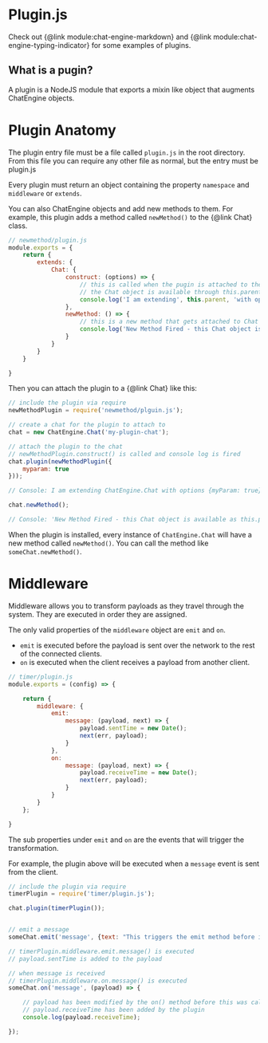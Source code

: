 # Plugin.js

Check out {@link module:chat-engine-markdown} and {@link module:chat-engine-typing-indicator} for some examples of plugins.

## What is a pugin?

A plugin is a NodeJS module that exports a mixin like object that augments ChatEngine objects.

# Plugin Anatomy

The plugin entry file must be a file called ```plugin.js``` in the root directory.
From this file you can require any other file as normal, but the entry must be
plugin.js

Every plugin must return an object containing the property ```namespace``` and ```middleware```
or ```extends```.

You can also ChatEngine objects and add new methods to them. For example,
this plugin adds a method called ```newMethod()``` to the {@link Chat} class.

```js
// newmethod/plugin.js
module.exports = {
    return {
        extends: {
            Chat: {
                construct: (options) => {
                    // this is called when the pugin is attached to the Chat
                    // the Chat object is available through this.parent
                    console.log('I am extending', this.parent, 'with options', options);
                },
                newMethod: () => {
                    // this is a new method that gets attached to Chat as Chat.newMethod()
                    console.log('New Method Fired - this Chat object is available as this.parent');
                }
            }
        }
    }

}
```

Then you can attach the plugin to a {@link Chat} like this:

```js
// include the plugin via require
newMethodPlugin = require('newmethod/plguin.js');

// create a chat for the plugin to attach to
chat = new ChatEngine.Chat('my-plugin-chat');

// attach the plugin to the chat
// newMethodPlugin.construct() is called and console log is fired
chat.plugin(newMethodPlugin({
    myparam: true
}));

// Console: I am extending ChatEngine.Chat with options {myParam: true}

chat.newMethod();

// Console: 'New Method Fired - this Chat object is available as this.parent

```

When the plugin is installed, every instance of ```ChatEngine.Chat``` will have a new
method called ```newMethod()```. You can call the method like ```someChat.newMethod()```.


# Middleware

Middleware allows you to transform payloads as they travel through the system.
They are executed in order they are assigned.

The only valid properties of the ```middleware``` object are ```emit``` and ```on```.

* ```emit``` is executed before the payload is sent over the
network to the rest of the connected clients.
* ```on``` is executed when the client receives a payload from another
client.

```js
// timer/plugin.js
module.exports = (config) => {

    return {
        middleware: {
            emit:
                message: (payload, next) => {
                    payload.sentTime = new Date();
                    next(err, payload);
                }
            },
            on:
                message: (payload, next) => {
                    payload.receiveTime = new Date();
                    next(err, payload);
                }
            }
        }
    };

}
```

The sub properties under ```emit``` and ```on``` are the events
that will trigger the transformation.

For  example, the plugin above will be executed when a ```message```
event is sent from the client.

```js
// include the plugin via require
timerPlugin = require('timer/plugin.js');

chat.plugin(timerPlugin());


// emit a message
someChat.emit('message', {text: "This triggers the emit method before it's published over the wire."});

// timerPlugin.middleware.emit.message() is executed
// payload.sentTime is added to the payload

// when message is received
// timerPlugin.middleware.on.message() is executed
someChat.on('message', (payload) => {

    // payload has been modified by the on() method before this was called
    // payload.receiveTime has been added by the plugin
    console.log(payload.receiveTime);

});
```
